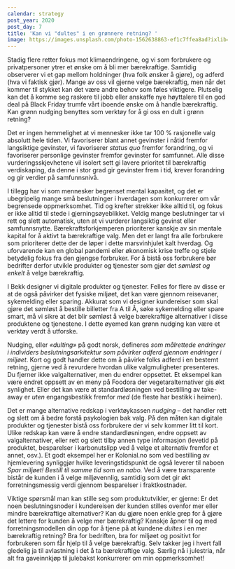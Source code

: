 ```yaml
---
calendar: strategy
post_year: 2020
post_day: 7
title: 'Kan vi "dultes" i en grønnere retning? '
image: https://images.unsplash.com/photo-1562638863-ef1c7ffea8ad?ixlib=rb-1.2.1&ixid=MXwxMjA3fDB8MHxwaG90by1wYWdlfHx8fGVufDB8fHw%3D&auto=format&fit=crop&w=934&q=80
---
```

Stadig flere retter fokus mot klimaendringene, og vi som forbrukere og privatpersoner ytrer et ønske om å bli mer bærekraftige. Samtidig observerer vi et gap mellom holdninger (hva folk ønsker å gjøre), og adferd (hva vi faktisk gjør). Mange av oss vil gjerne velge bærekraftig, men når det kommer til stykket kan det være andre behov som føles viktigere. Plutselig kan det å komme seg raskere til jobb eller anskaffe nye høyttalere til en god deal på Black Friday trumfe vårt iboende ønske om å handle bærekraftig. Kan grønn nudging benyttes som verktøy for å gi oss en dult i grønn retning?

Det er ingen hemmelighet at vi mennesker ikke tar 100 % rasjonelle valg absolutt hele tiden. Vi favoriserer blant annet gevinster i nåtid fremfor langsiktige gevinster, vi favoriserer *status quo* fremfor forandring, og vi favoriserer personlige gevinster fremfor gevinster for samfunnet. Alle disse vurderingsskjevhetene vil isolert sett gi lavere prioritet til bærekraftig verdiskaping, da denne i stor grad gir gevinster frem i tid, krever forandring og gir verdier på samfunnsnivå.

I tillegg har vi som mennesker begrenset mental kapasitet, og det er ubegripelig mange små beslutninger i hverdagen som konkurrerer om vår begrensede oppmerksomhet. Tid og krefter strekker ikke alltid til, og fokus er ikke alltid til stede i gjerningsøyeblikket. Veldig mange beslutninger tar vi rett og slett automatisk, uten at vi vurderer langsiktig gevinst eller samfunnsnytte. Bærekraftsforkjemperen prioriterer kanskje av sin mentale kapital for å aktivt ta bærekraftige valg. Men det er langt fra alle forbrukere som prioriterer dette der de løper i dette marsvinhjulet kalt hverdag. Og uforvarende kan en global pandemi eller økonomisk krise treffe og stjele betydelig fokus fra den gjengse forbruker. For å bistå oss forbrukere bør bedrifter derfor utvikle produkter og tjenester som gjør det *sømløst og enkelt* å velge bærekraftig.

I Bekk designer vi digitale produkter og tjenester. Felles for flere av disse er at de også påvirker det fysiske miljøet, det kan være gjennom reisevaner, sykemelding eller sparing. Akkurat som vi designer kundereiser som skal gjøre det sømløst å bestille billetter fra A til Å, søke sykemelding eller spare smart, må vi sikre at det blir sømløst å velge bærekraftige alternativer i disse produktene og tjenestene. I dette øyemed kan grønn nudging kan være et verktøy verdt å utforske.

Nudging, eller *«dulting»* på godt norsk, defineres *som målrettede endringer i individers beslutningsarkitektur som påvirker adferd gjennom endringer i miljøet*. Kort og godt handler dette om å påvirke folks adferd i en bestemt retning, gjerne ved å revurdere hvordan ulike valgmuligheter presenteres. Du fjerner ikke valgalternativer, men du endrer oppsettet. Et eksempel kan være endret oppsett av en meny på Foodora der vegetaralternativer gis økt synlighet. Eller det kan være at standardløsningen ved bestilling av take-away er *uten* engangsbestikk fremfor *med* (de fleste har bestikk i heimen).

Det er mange alternative redskap i verktøykassen *nudging* – det handler rett og slett om å bedre forstå psykologien bak valg. På den måten kan digitale produkter og tjenester bistå oss forbrukere der vi selv kommer litt til kort. Ulike redskap kan være å endre standardløsningen, endre oppsett av valgalternativer, eller rett og slett tilby annen type informasjon (levetid på produktet, besparelser i karbonutslipp ved å velge et alternativ fremfor et annet, osv.). Et godt eksempel her er Kolonial.no som ved bestilling av hjemlevering synliggjør hvilke leveringstidspunkt de også leverer til naboen *Spar miljøet! Bestill til samme tid som en nabo.* Ved å være transparente bistår de kunden i å velge miljøvennlig, samtidig som det gir økt forretningsmessig verdi gjennom besparelser i fraktkostnader.

Viktige spørsmål man kan stille seg som produktutvikler, er gjerne: Er det noen beslutningsnoder i kundereisen der kunden stilles ovenfor mer eller mindre bærekraftige alternativer? Kan du gjøre noen enkle grep for å gjøre det lettere for kunden å velge mer bærekraftig? Kanskje åpner til og med forretningsmodellen din opp for å tjene på at kundene *dultes* i en mer bærekraftig retning? Bra for bedriften, bra for miljøet og positivt for forbrukeren som får hjelp til å velge bærekraftig. Selv takker jeg i hvert fall gledelig ja til avlastning i det å ta bærekraftige valg. Særlig nå i julestria, når alt fra gaveinnkjøp til julebakst konkurrerer om min oppmerksomhet!

<!--EndFragment-->
